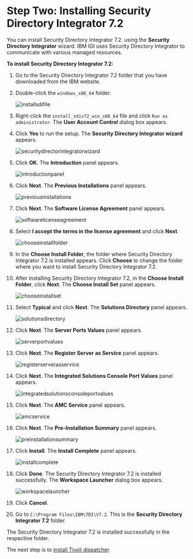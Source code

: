 [title]: # (Installing Security Directory Integrator 7.2)
[tags]: # (introduction)
[priority]: # (105)
# Step Two: Installing Security Directory Integrator 7.2

You can install Security Directory Integrator 7.2. using the **Security Directory Integrator** wizard. IBM IGI uses Security Directory Integrator to communicate with various managed resources. 

**To install Security Directory Integrator 7.2:**
1.	Go to the Security Directory Integrator 7.2 folder that you have downloaded from the IBM website.
2.	Double-click the `windows_x86_64` folder.

     ![installsdifile](images/installsdifile.png)

3.	Right-click the `install_sdiv72_win_x86_64` file and click `Run as administrator`. The **User Account Control** dialog box appears.
4.	Click **Yes** to run the setup. The **Security Directory Integrator wizard** appears.
 
     ![securitydirectorintegratorwizard](images/securitydirectorintegratorwizard.png)

5.	Click **OK**. The **Introduction** panel appears.

     ![introductionpanel](images/introductionpanel.png)

6.	 Click **Next**. The **Previous Installations** panel appears.

     ![previousinstallations](images/previousinstallations.png)
 
7.	 Click **Next**. The **Software License Agreement** panel appears.

     ![softwarelicenseagreement](images/softwarelicenseagreement.png)

8.	 Select **I accept the terms in the license agreement** and click **Next**.

     ![chooseinstallfolder](images/chooseinstallfolder.png)

9.	In the **Choose Install Folder**, the folder where Security Directory Integrator 7.2 is installed appears. Click **Choose** to change the folder where you want to install Security Directory Integrator 7.2.
10.	After installing Security Directory Integrator 7.2, in the **Choose Install Folder**, click **Next**. The **Choose Install Set** panel appears.

     ![chooseinstallset](images/chooseinstallset.png)

11.	 Select **Typical** and click **Next**. The **Solutions Directory** panel appears.

     ![solutionsdirectory](images/solutionsdirectory.png)

12.	 Click **Next**. The **Server Ports Values** panel appears.

     ![serverportvalues](images/serverportvalues.png)

13.	 Click **Next**. The **Register Server as Service** panel appears.

     ![registerserverasservice](images/registerserverasservice.png)

14.	 Click **Next**. The **Integrated Solutions Console Port Values** panel appears.

     ![integratedsolutionsconsoleportvalues](images/integratedsolutionsconsoleportvalues.png)

15.	 Click **Next**. The **AMC Service** panel appears.

     ![amcservice](images/amcservice.png)

16.	 Click **Next**. The **Pre-Installation Summary** panel appears.

     ![preinstallationsummary](images/preinstallationsummary.png)

17.	 Click **Install**. The **Install Complete** panel appears.

     ![installcomplete](images/installcomplete.png)

18.	 Click **Done**. The Security Directory Integrator 7.2 is installed successfully. The **Workspace Launcher** dialog box appears.

     ![workspacelauncher](images/workspacelauncher.png)

19.	 Click **Cancel**.
20.	Go to `C:\Program Files\IBM\TDI\V7.2`. This is the **Security Directory Integrator 7.2** folder.

The Security Directory Integrator 7.2 is installed successfully in the respective folder.

The next step is to [install Tivoli dispatcher](steps\stepthreeinstalllingtivolidispatcher.md). 

